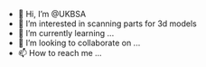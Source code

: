 - 👋 Hi, I’m @UKBSA
- 👀 I’m interested in scanning parts for 3d models
- 🌱 I’m currently learning ...
- 💞️ I’m looking to collaborate on ...
- 📫 How to reach me ...

<!---
UKBSA/UKBSA is a ✨ special ✨ repository because its `README.md` (this file) appears on your GitHub profile.
You can click the Preview link to take a look at your changes.
--->
